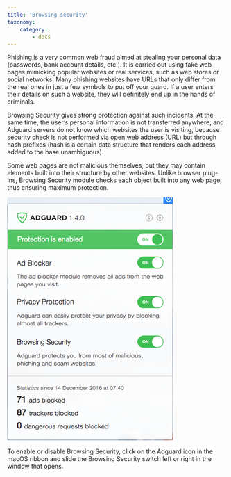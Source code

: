 ```yaml
---
title: 'Browsing security'
taxonomy:
    category:
        - docs
---
```


Phishing is a very common web fraud aimed at stealing your personal data (passwords, bank account details, etc.). It is carried out using fake web pages mimicking popular websites or real services, such as web stores or social networks. Many phishing websites have URLs that only differ from the real ones in just a few symbols to put off your guard. If a user enters their details on such a website, they will definitely end up in the hands of criminals.

Browsing Security gives strong protection against such incidents. At the same time, the user’s personal information is not transferred anywhere, and Adguard servers do not know which websites the user is visiting, because security check is not performed via open web address (URL) but through hash prefixes (hash is a certain data structure that renders each address added to the base unambiguous).

Some web pages are not malicious themselves, but they may contain elements built into their structure by other websites. Unlike browser plug-ins, Browsing Security module checks each object built into any web page, thus ensuring maximum protection.


![](Screenshot%202017-02-12%2019.41.01.png)

To enable or disable Browsing Security, click on the Adguard icon in the macOS ribbon and slide the Browsing Security switch left or right in the window that opens.


